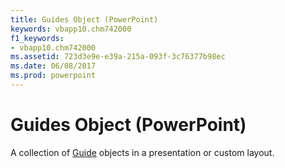 ```yaml
---
title: Guides Object (PowerPoint)
keywords: vbapp10.chm742000
f1_keywords:
- vbapp10.chm742000
ms.assetid: 723d3e9e-e39a-215a-093f-3c76377b98ec
ms.date: 06/08/2017
ms.prod: powerpoint
---
```



# Guides Object (PowerPoint)

A collection of [Guide](PowerPoint.guide.md) objects in a presentation or custom layout.


